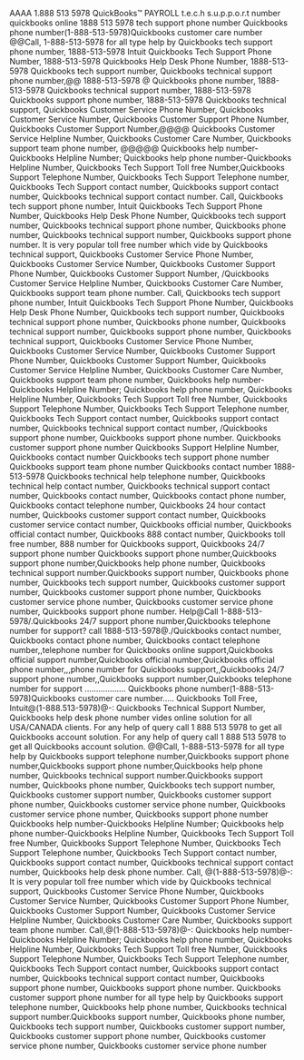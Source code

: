 AAAA 1.888 513 5978 QuickBooks™ PAYROLL t.e.c.h s.u.p.p.o.r.t number
quickbooks online 1888 513 5978 tech support phone number Quickbooks phone number(1-888-513-5978)Quickbooks customer care number @@Call, 1-888-513-5978 for all type help by Quickbooks tech support phone number, 1888-513-5978 Intuit Quickbooks Tech Support Phone Number, 1888-513-5978 Quickbooks Help Desk Phone Number, 1888-513-5978 Quickbooks tech support number, Quickbooks technical support phone number,@@ 1888-513-5978 @ Quickbooks phone number, 1888-513-5978 Quickbooks technical support number, 1888-513-5978 Quickbooks support phone number, 1888-513-5978 Quickbooks technical support, Quickbooks Customer Service Phone Number, Quickbooks Customer Service Number, Quickbooks Customer Support Phone Number, Quickbooks Customer Support Number,@@@@ Quickbooks Customer Service Helpline Number, Quickbooks Customer Care Number, Quickbooks support team phone number, @@@@@ Quickbooks help number-Quickbooks Helpline Number; Quickbooks help phone number-Quickbooks Helpline Number, Quickbooks Tech Support Toll free Number,Quickbooks Support Telephone Number, Quickbooks Tech Support Telephone number, Quickbooks Tech Support contact number, Quickbooks support contact number, Quickbooks technical support contact number. Call, Quickbooks tech support phone number, Intuit Quickbooks Tech Support Phone Number, Quickbooks Help Desk Phone Number, Quickbooks tech support number, Quickbooks technical support phone number, Quickbooks phone number, Quickbooks technical support number, Quickbooks support phone number. It is very popular toll free number which vide by Quickbooks technical support, Quickbooks Customer Service Phone Number, Quickbooks Customer Service Number, Quickbooks Customer Support Phone Number, Quickbooks Customer Support Number, /Quickbooks Customer Service Helpline Number, Quickbooks Customer Care Number, Quickbooks support team phone number. Call, Quickbooks tech support phone number, Intuit Quickbooks Tech Support Phone Number, Quickbooks Help Desk Phone Number, Quickbooks tech support number, Quickbooks technical support phone number, Quickbooks phone number, Quickbooks technical support number, Quickbooks support phone number, Quickbooks technical support, Quickbooks Customer Service Phone Number, Quickbooks Customer Service Number, Quickbooks Customer Support Phone Number, Quickbooks Customer Support Number, Quickbooks Customer Service Helpline Number, Quickbooks Customer Care Number, Quickbooks support team phone number, Quickbooks help number-Quickbooks Helpline Number; Quickbooks help phone number, Quickbooks Helpline Number, Quickbooks Tech Support Toll free Number, Quickbooks Support Telephone Number, Quickbooks Tech Support Telephone number, Quickbooks Tech Support contact number, Quickbooks support contact number, Quickbooks technical support contact number, /Quickbooks support phone number, Quickbooks support phone number. Quickbooks customer support phone number Quickbooks Support Helpline Number, Quickbooks contact number Quickbooks tech support phone number
Quickbooks support team phone number
Quickbooks contact number 1888-513-5978 Quickbooks technical help telephone number, Quickbooks technical help contact number, Quickbooks technical support contact number, Quickbooks contact number, Quickbooks contact phone number, Quickbooks contact telephone number, Quickbooks 24 hour contact number, Quickbooks customer support contact number, Quickbooks customer service contact number, Quickbooks official number, Quickbooks official contact number, Quickbooks 888 contact number, Quickbooks toll free number, 888 number for Quickbooks support, Quickbooks 24/7 support phone number Quickbooks support phone number,Quickbooks support phone number,Quickbooks help phone number, Quickbooks technical support number.Quickbooks support number, Quickbooks phone number, Quickbooks tech support number, Quickbooks customer support number, Quickbooks customer support phone number, Quickbooks customer service phone number, Quickbooks customer service phone number, Quickbooks support phone number.
Help@Call 1-888-513-5978/.Quickbooks 24/7 support phone number,Quickbooks telephone number for support? call 1888-513-5978@./Quickbooks contact number, Quickbooks contact phone number, Quickbooks contact telephone number,,telephone number for Quickbooks online support,Quickbooks official support number,Quickbooks official number,Quickbooks official phone number,,,phone number for Quickbooks support,,Quickbooks 24/7 support phone number,,Quickbooks support number,Quickbooks telephone number for support
..................
Quickbooks phone number(1-888-513-5978)Quickbooks customer care number..... Quickbooks Toll Free, Intuit@(1-888.513-5978)@-: Quickbooks Technical Support Number, Quickbooks help desk phone number vides online solution for all USA/CANADA clients. For any help of query call 1 888 513 5978 to get all Quickbooks account solution. For any help of query call 1 888 513 5978 to get all Quickbooks account solution. @@Call, 1-888-513-5978 for all type help by Quickbooks support telephone number,Quickbooks support phone number,Quickbooks support phone number,Quickbooks help phone number, Quickbooks technical support number.Quickbooks support number, Quickbooks phone number, Quickbooks tech support number, Quickbooks customer support number, Quickbooks customer support phone number, Quickbooks customer service phone number, Quickbooks customer service phone number, Quickbooks support phone number Quickbooks help number-Quickbooks Helpline Number; Quickbooks help phone number-Quickbooks Helpline Number, Quickbooks Tech Support Toll free Number, Quickbooks Support Telephone Number, Quickbooks Tech Support Telephone number, Quickbooks Tech Support contact number, Quickbooks support contact number, Quickbooks technical support contact number, Quickbooks help desk phone number. Call, @(1-888-513-5978)@-: It is very popular toll free number which vide by Quickbooks technical support, Quickbooks Customer Service Phone Number, Quickbooks Customer Service Number, Quickbooks Customer Support Phone Number, Quickbooks Customer Support Number, Quickbooks Customer Service Helpline Number, Quickbooks Customer Care Number, Quickbooks support team phone number. Call,@(1-888-513-5978)@-: Quickbooks help number-Quickbooks Helpline Number; Quickbooks help phone number, Quickbooks Helpline Number, Quickbooks Tech Support Toll free Number, Quickbooks Support Telephone Number, Quickbooks Tech Support Telephone number, Quickbooks Tech Support contact number, Quickbooks support contact number, Quickbooks technical support contact number, Quickbooks support phone number, Quickbooks support phone number. Quickbooks customer support phone number for all type help by Quickbooks support telephone number, Quickbooks help phone number, Quickbooks technical support number.Quickbooks support number, Quickbooks phone number, Quickbooks tech support number, Quickbooks customer support number, Quickbooks customer support phone number, Quickbooks customer service phone number, Quickbooks customer service phone number
